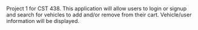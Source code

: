 Project 1 for CST 438. This application will allow users to login or signup and search for vehicles to add and/or remove from their cart. Vehicle/user information will be displayed. 
